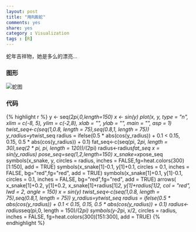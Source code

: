 ```yaml
---
layout: post
title: "用R画蛇"
comments: yes
share: yes
category : Visualization
tags : [R]
---
```

蛇年吉祥物，她是多么的漂亮…

### 图形

![蛇图](http://i.imgur.com/D30LXFD.jpg)

### 代码

{% highlight r %}
y <- seq(2*pi,0,length=150) 
x <- sin(y) 
plot(x, y, type = "n", xlim = c(-8, 5), ylim = c(-2,8), xlab = "", ylab = "", main = "", asp = 1) 
twist_seq<-c(seq(1,0.8, length = 75),seq(0.8,1, length = 75)) 
y_radius=y*twist_seq 
radius = ifelse(0.5 * abs(cos(y_radius)) + 0.1 < 0.15, 0.15, 
0.5 * abs(cos(y_radius)) + 0.1) 
fat_seq<-c(seq(pi, 2*pi, length = 30),seq(2 * pi, pi, length = 120))/(2*pi) 
radius<-radius*fat_seq 
x = sin(y_radius) 
pose_seq=seq(1,2,length=150) 
x_snake=x*pose_seq 
symbols(x_snake, y, circles = radius, inches = FALSE,fg=heat.colors(300)[1:150], 
add = TRUE) 
symbols(x_snake[1]-0.1, y[1]+0.1, circles = 0.1, inches = FALSE, bg="red",fg="red", 
add = TRUE) 
symbols(x_snake[1]+0.1, y[1]-0.1, circles = 0.1, inches = FALSE, bg="red",fg="red", 
add = TRUE) 
arrows( x_snake[1]+0.2, y[1]+0.2, x_snake[1]+radius[1]*2, y[1]+radius[1]*2, 
col = "red", lwd = 2, angle = 150) 
x = sin(y) 
twist_seq<-c(seq(1,0.8, length = 75),seq(0.8,1, length = 75)) 
y_radius=y*twist_seq 
radius = ifelse(0.5 * abs(cos(y_radius)) + 0.1 < 0.15, 0.15, 
0.5 * abs(cos(y_radius)) + 0.1) 
radius<-radius*seq(pi,0, length = 150)/(2*pi) 
symbols(y-2*pi, x/2, circles = radius, inches = FALSE, fg=heat.colors(300)[151:300], 
add = TRUE)
{% endhighlight %}

